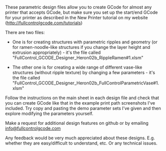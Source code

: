These parametric design files allow you to create GCode for almost any printer that accepts GCode, but make sure you set up the start/end GCode for your printer as described in the New Printer tutorial on my website (http://fullcontrolgcode.com/tutorials) 

There are two files:

 - One is for creating structures with parametric ripples and geometry (or for ramen-noodle-like structures if you change the layer height and extrusion appropriately) - it's the file called "FullControl_GCODE_Designer_Heron02b_RippleRamen#1.xlsm"

 - The other one is for creating a wide range of different vase-like structures (without ripple texture) by changing a few parameters - it's the file called "FullControl_GCODE_Designer_Heron02b_FullControlParametricVase#1.xlsm"

Follow the instructions on the main sheet in each design file and check that you can create GCode like that in the example print path screenshots I've included.
Try copy and pasting the demo parameter sets I’ve given and then explore modifying the parameters yourself.

Make a request for additional design features on github or by emailing info@fullcontrolgcode.com

Any feedback would be very much appreciated about these designs. E.g. whether they are easy/difficult to understand, etc. Or any technical issues.

